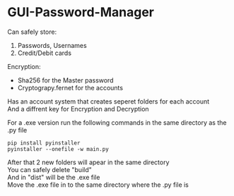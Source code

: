 # GUI-Password-Manager

Can safely store:
  1. Passwords, Usernames
  2. Credit/Debit cards

Encryption:
  * Sha256 for the Master password
  * Cryptograpy.fernet for the accounts

Has an account system that creates seperet folders for each account  
And a diffrent key for Encryption and Decryption


For a .exe version run the following commands in the same directory as the .py file  
```
pip install pyinstaller
pyinstaller --onefile -w main.py
```
After that 2 new folders will apear in the same directory  
You can safely delete "build"   
And in "dist" will be the .exe file  
Move the .exe file in to the same directory where the .py file is
